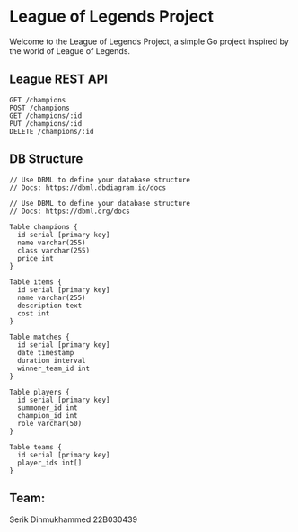 # League of Legends Project

Welcome to the League of Legends Project, a simple Go project inspired by the world of League of Legends. 

## League REST API

```
GET /champions
POST /champions
GET /champions/:id
PUT /champions/:id
DELETE /champions/:id
```

## DB Structure

```
// Use DBML to define your database structure
// Docs: https://dbml.dbdiagram.io/docs

// Use DBML to define your database structure
// Docs: https://dbml.org/docs

Table champions {
  id serial [primary key]
  name varchar(255)
  class varchar(255)
  price int
}

Table items {
  id serial [primary key]
  name varchar(255)
  description text
  cost int
}

Table matches {
  id serial [primary key]
  date timestamp
  duration interval
  winner_team_id int
}

Table players {
  id serial [primary key]
  summoner_id int
  champion_id int
  role varchar(50)
}

Table teams {
  id serial [primary key]
  player_ids int[]
}
```

## Team:

Serik Dinmukhammed 22B030439
